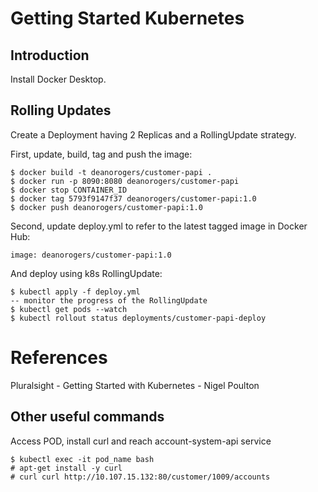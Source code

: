 # Getting Started Kubernetes

## Introduction

Install Docker Desktop.

## Rolling Updates

Create a Deployment having 2 Replicas and a RollingUpdate strategy.

First, update, build, tag and push the image:
```
$ docker build -t deanorogers/customer-papi .
$ docker run -p 8090:8080 deanorogers/customer-papi
$ docker stop CONTAINER_ID
$ docker tag 5793f9147f37 deanorogers/customer-papi:1.0
$ docker push deanorogers/customer-papi:1.0  
```
Second, update deploy.yml to refer to the latest tagged image in Docker Hub:
```
image: deanorogers/customer-papi:1.0
```
And deploy using k8s RollingUpdate:
```
$ kubectl apply -f deploy.yml
-- monitor the progress of the RollingUpdate
$ kubectl get pods --watch
$ kubectl rollout status deployments/customer-papi-deploy 
```

# References
Pluralsight - Getting Started with Kubernetes - Nigel Poulton

## Other useful commands

Access POD, install curl and reach account-system-api service
```
$ kubectl exec -it pod_name bash
# apt-get install -y curl
# curl curl http://10.107.15.132:80/customer/1009/accounts
```

